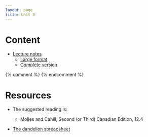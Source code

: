 ```yaml
---
layout: page
title: Unit 3
---
```


# Content

* [Lecture notes](materials/nonlinear.handouts.pdf)
  * [Large format](/materials/nonlinear.large.pdf)
  * [Complete version](materials/nonlinear.complete.pdf)

{% comment %} 
{% endcomment %} 

# Resources

* The suggested reading is:
  * Molles and Cahill, Second (or Third) Canadian Edition, 12.4

* [The dandelion spreadsheet](http://tinyurl.com/DandelionModel2017)
